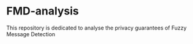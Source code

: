 # FMD-analysis
This repository is dedicated to analyse the privacy guarantees of Fuzzy Message Detection 
